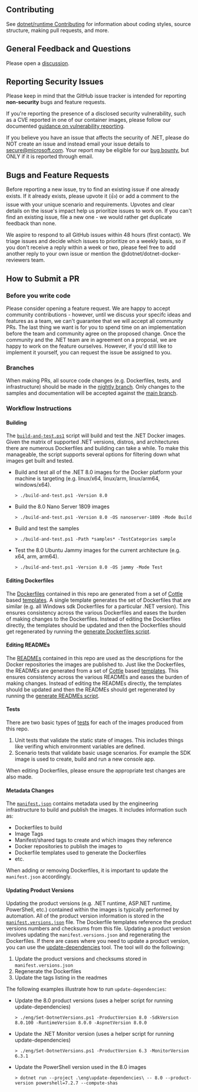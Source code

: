## Contributing

See [dotnet/runtime Contributing](https://github.com/dotnet/runtime/blob/master/CONTRIBUTING.md) for information about coding styles, source structure, making pull requests, and more.

## General Feedback and Questions

Please open a [discussion](https://github.com/dotnet/dotnet-docker/discussions).

## Reporting Security Issues

Please keep in mind that the GitHub issue tracker is intended for reporting **non-security** bugs and feature requests.

If you're reporting the presence of a disclosed security vulnerability, such as a CVE reported in one of our container images, please follow our documented [guidance on vulnerability reporting](https://github.com/dotnet/dotnet-docker/blob/main/documentation/vulnerability-reporting.md).

If you believe you have an issue that affects the security of .NET, please do NOT create an issue and instead email your issue details to <secure@microsoft.com>.
Your report may be eligible for our [bug bounty](https://www.microsoft.com/en-us/msrc/bounty-dot-net-core), but ONLY if it is reported through email.

## Bugs and Feature Requests

Before reporting a new issue, try to find an existing issue if one already exists.
If it already exists, please upvote it (👍) or add a comment to the issue with your unique scenario and requirements.
Upvotes and clear details on the issue's impact help us prioritize issues to work on.
If you can't find an existing issue, file a new one - we would rather get duplicate feedback than none.

We aspire to respond to all GitHub issues within 48 hours (first contact).
We triage issues and decide which issues to prioritize on a weekly basis, so if you don't receive a reply within a week or two, please feel free to add another reply to your own issue or mention the @dotnet/dotnet-docker-reviewers team.

## How to Submit a PR

### Before you write code

Please consider opening a feature request.
We are happy to accept community contributions - however, until we discuss your specifc ideas and features as a team, we can't guarantee that we will accept all community PRs.
The last thing we want is for you to spend time on an implementation before the team and community agree on the proposed change.
Once the community and the .NET team are in agreement on a proposal, we are happy to work on the feature ourselves.
However, if you'd still like to implement it yourself, you can request the issue be assigned to you.

### Branches

When making PRs, all source code changes (e.g. Dockerfiles, tests, and infrastructure) should be made in the [nightly branch](https://github.com/dotnet/dotnet-docker/tree/nightly). Only changes to the samples and documentation will be accepted against the [main branch](https://github.com/dotnet/dotnet-docker/tree/main).

### Workflow Instructions

#### Building

The [`build-and-test.ps1`](https://github.com/dotnet/dotnet-docker/blob/main/build-and-test.ps1) script will build and test the .NET Docker images. Given the matrix of supported .NET versions, distros, and architectures there are numerous Dockerfiles and building can take a while. To make this manageable, the script supports several options for filtering down what images get built and tested.

- Build and test all of the .NET 8.0 images for the Docker platform your machine is targeting (e.g. linux/x64, linux/arm, linux/arm64, windows/x64).

    ``` console
    > ./build-and-test.ps1 -Version 8.0
    ```

- Build the 8.0 Nano Server 1809 images

    ``` console
    > ./build-and-test.ps1 -Version 8.0 -OS nanoserver-1809 -Mode Build
    ```

- Build and test the samples

    ``` console
    > ./build-and-test.ps1 -Path *samples* -TestCategories sample
    ```

- Test the 8.0 Ubuntu Jammy images for the current architecture (e.g. x64, arm, arm64).

    ``` console
    > ./build-and-test.ps1 -Version 8.0 -OS jammy -Mode Test
    ```

#### Editing Dockerfiles

The [Dockerfiles](https://github.com/search?q=repo%3Adotnet%2Fdotnet-docker+filename%3ADockerfile&type=Code&ref=advsearch&l=&l=) contained in this repo are generated from a set of [Cottle](https://cottle.readthedocs.io/en/stable/page/01-overview.html) based [templates](https://github.com/dotnet/dotnet-docker/tree/main/eng/dockerfile-templates). A single template generates the set of Dockerfiles that are similar (e.g. all Windows sdk Dockerfiles for a particular .NET version).  This ensures consistency across the various Dockerfiles and eases the burden of making changes to the Dockerfiles.  Instead of editing the Dockerfiles directly, the templates should be updated and then the Dockerfiles should get regenerated by running the [generate Dockerfiles script](https://github.com/dotnet/dotnet-docker/blob/main/eng/dockerfile-templates/Get-GeneratedDockerfiles.ps1).

#### Editing READMEs

The [READMEs](https://github.com/search?q=repo%3Adotnet%2Fdotnet-docker+filename%3AREADME+path%3A%2F&type=Code&ref=advsearch&l=&l=) contained in this repo are used as the descriptions for the Docker repositories the images are published to.  Just like the Dockerfiles, the READMEs are generated from a set of [Cottle](https://cottle.readthedocs.io/en/stable/page/01-overview.html) based [templates](https://github.com/dotnet/dotnet-docker/tree/main/eng/readme-templates).  This ensures consistency across the various READMEs and eases the burden of making changes.  Instead of editing the READMEs directly, the templates should be updated and then the READMEs should get regenerated by running the [generate READMEs script](https://github.com/dotnet/dotnet-docker/blob/main/eng/readme-templates/Get-GeneratedReadmes.ps1).

#### Tests

There are two basic types of [tests](https://github.com/dotnet/dotnet-docker/tree/main/tests) for each of the images produced from this repo.

1. Unit tests that validate the static state of images.  This includes things like verifing which environment variables are defined.
1. Scenario tests that validate basic usage scenarios.  For example the SDK image is used to create, build and run a new console app.

When editing Dockerfiles, please ensure the appropriate test changes are also made.

#### Metadata Changes

The [`manifest.json`](https://github.com/dotnet/dotnet-docker/blob/main/manifest.json) contains metadata used by the engineering infrastructure to build and publish the images.  It includes information such as:

- Dockerfiles to build
- Image Tags
- Manifest/shared tags to create and which images they reference
- Docker repositories to publish the images to
- Dockerfile templates used to generate the Dockerfiles
- etc.

When adding or removing Dockerfiles, it is important to update the `manifest.json` accordingly.

#### Updating Product Versions

Updating the product versions (e.g. .NET runtime, ASP.NET runtime, PowerShell, etc.) contained within the images is typically performed by automation. All of the product version information is stored in the [`manifest.versions.json`](https://github.com/dotnet/dotnet-docker/blob/main/manifest.versions.json) file. The Dockerfile templates reference the product versions numbers and checksums from this file. Updating a product version involves updating the `manifest.versions.json` and regenerating the Dockerfiles. If there are cases where you need to update a product version, you can use the [update-dependencies](https://github.com/dotnet/dotnet-docker/tree/main/eng/update-dependencies) tool.  The tool will do the following:

1. Update the product versions and checksums stored in `manifest.versions.json`
1. Regenerate the Dockerfiles
1. Update the tags listing in the readmes

The following examples illustrate how to run `update-dependencies`:

- Update the 8.0 product versions (uses a helper script for running update-dependencies)

    ``` console
    > ./eng/Set-DotnetVersions.ps1 -ProductVersion 8.0 -SdkVersion 8.0.100 -RuntimeVersion 8.0.0 -AspnetVersion 8.0.0
    ```

- Update the .NET Monitor version (uses a helper script for running update-dependencies)

    ``` console
    > ./eng/Set-DotnetVersions.ps1 -ProductVersion 6.3 -MonitorVersion 6.3.1
    ```

- Update the PowerShell version used in the 8.0 images

    ``` console
    > dotnet run --project .\eng\update-dependencies\ -- 8.0 --product-version powershell=7.2.7 --compute-shas
    ```
